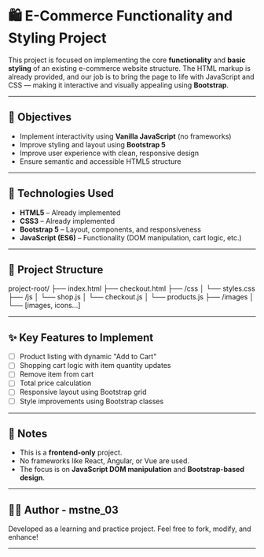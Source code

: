 # 🛍️ E-Commerce Functionality and Styling Project

This project is focused on implementing the core **functionality** and **basic styling** of an existing e-commerce website structure. The HTML markup is already provided, and our job is to bring the page to life with JavaScript and CSS — making it interactive and visually appealing using **Bootstrap**.

---

## 🚀 Objectives

- Implement interactivity using **Vanilla JavaScript** (no frameworks)
- Improve styling and layout using **Bootstrap 5**
- Improve user experience with clean, responsive design
- Ensure semantic and accessible HTML5 structure

---

## 🧰 Technologies Used

- **HTML5** – Already implemented
- **CSS3** – Already implemented
- **Bootstrap 5** – Layout, components, and responsiveness
- **JavaScript (ES6)** – Functionality (DOM manipulation, cart logic, etc.)

---

## 📁 Project Structure
project-root/
├── index.html
├── checkout.html
├── /css
│ └── styles.css
├── /js
│ └── shop.js
│ └── checkout.js
│ └── products.js
├── /images
│ └── [images, icons...]


---

## ✨ Key Features to Implement

- [ ] Product listing with dynamic "Add to Cart"
- [ ] Shopping cart logic with item quantity updates
- [ ] Remove item from cart
- [ ] Total price calculation
- [ ] Responsive layout using Bootstrap grid
- [ ] Style improvements using Bootstrap classes

---

## 📌 Notes

- This is a **frontend-only** project.
- No frameworks like React, Angular, or Vue are used.
- The focus is on **JavaScript DOM manipulation** and **Bootstrap-based design**.

---

## 👨‍💻 Author - mstne_03

Developed as a learning and practice project. Feel free to fork, modify, and enhance!

---